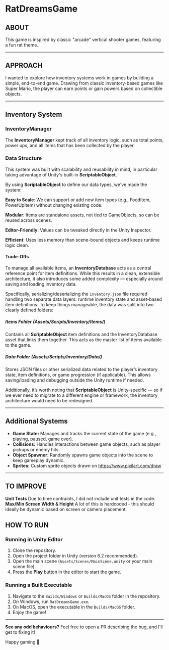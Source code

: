 # RatDreamsGame

## ABOUT  
This game is inspired by classic "arcade" vertical shooter games, featuring a fun rat theme.

---

## APPROACH  
I wanted to explore how inventory systems work in games by building a simple, end-to-end game. Drawing from classic inventory-based games like Super Mario, the player can earn points or gain powers based on collectible objects.

---

## Inventory System
### InventoryManager
The **InventoryManager** kept track of all inventory logic, such as total points, power ups, and all items that has been collected by the player.

### Data Structure
This system was built with scalability and reusability in mind, in particular taking advantage of Unity's built-in **ScriptableObject**.

By using **ScriptableObject** to define our data types, we've made the system:

**Easy to Scale**: We can support or add new item types (e.g., FoodItem, PowerUpItem) without changing existing code.

**Modular**: Items are standalone assets, not tied to GameObjects, so can be reused across scenes.

**Editor-Friendly**: Values can be tweaked directly in the Unity Inspector.

**Efficient**: Uses less memory than scene-bound objects and keeps runtime logic clean.

#### Trade-Offs
To manage all available items, an **InventoryDatabase** acts as a central reference point for item definitions. While this results in a clean, extensible architecture, it also introduces some added complexity — especially around saving and loading inventory data.

Specifically, serializing/deserializing the `inventory.json` file required handling two separate data layers: runtime inventory state and asset-based item definitions. To keep things manageable, the data was split into two clearly defined folders:

##### Items Folder (Assets/Scripts/Inventory/Items/)
Contains all **ScriptableObject** item definitions and the InventoryDatabase asset that links them together. This acts as the master list of items available to the game.

##### Data Folder (Assets/Scripts/Inventory/Data/)
Stores JSON files or other serialized data related to the player’s inventory state, item definitions, or game progression (if applicable). This allows saving/loading and debugging outside the Unity runtime if needed.

Additionally, it’s worth noting that **ScriptableObject** is Unity-specific — so if we ever need to migrate to a different engine or framework, the inventory architecture would need to be redesigned.

---

## Additional Systems  

- **Game State:** Manages and tracks the current state of the game (e.g., playing, paused, game over).  
- **Collisions:** Handles interactions between game objects, such as player pickups or enemy hits.  
- **Object Spawner:** Randomly spawns game objects into the scene to keep gameplay dynamic.
- **Sprites:** Custom sprite objects drawn on https://www.pixilart.com/draw

---

## TO IMPROVE
**Unit Tests** Due to time contraints, I did not include unit tests in the code.
**Max/Min Screen Width & Height** A lot of this is hardcoded - this should ideally be dynamic based on screen or camera placement.

## HOW TO RUN  

### Running in Unity Editor  
1. Clone the repository.  
2. Open the project folder in Unity (version 6.2 recommended).  
3. Open the main scene (`Assets/Scenes/MainScene.unity` or your main scene file).  
4. Press the **Play** button in the editor to start the game.

### Running a Built Executable  
1. Navigate to the `Builds/Windows` or `Builds/MacOS` folder in the repository.  
2. On Windows, run `RatDreamsGame.exe`.  
3. On MacOS, open the executable in the `Builds/MacOS` folder.  
4. Enjoy the game!

---

**See any odd behaviours?**
Feel free to open a PR describing the bug, and I'll get to fixing it!

Happy gaming 🚀
